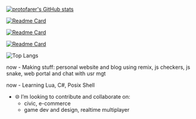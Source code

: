 [![protofarer's GitHub stats](https://github-readme-stats.vercel.app/api?username=protofarer&hide=stars&count_private=true&show_icons=true&custom_title=protofarer's%20Github%20Stats)](https://github.com/anuraghazra/github-readme-stats)

[![Readme Card](https://github-readme-stats.vercel.app/api/pin/?username=protofarer&repo=snek)](https://github.com/protofarer/snek)

[![Readme Card](https://github-readme-stats.vercel.app/api/pin/?username=protofarer&repo=checkers)](https://github.com/protofarer/checkers)

[![Readme Card](https://github-readme-stats.vercel.app/api/pin/?username=protofarer&repo=kenny.net)](https://github.com/protofarer/kenny.net)

![Top Langs](https://github-readme-stats.vercel.app/api/top-langs/?username=protofarer)

now - Making stuff: personal website and blog using remix, js checkers, js snake, web portal and chat with usr mgt

now - Learning Lua, C#, Posix Shell <br>

- 🌐 I’m looking to contribute and collaborate on:
  - civic, e-commerce
  - game dev and design, realtime multiplayer
